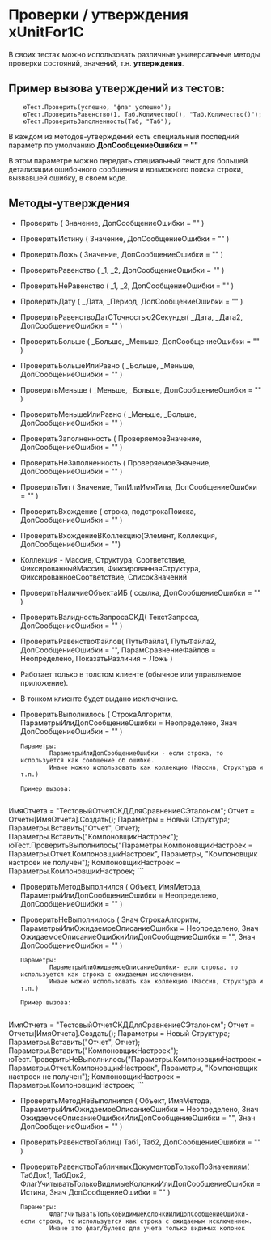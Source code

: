 Проверки / утверждения xUnitFor1C
=========

В своих тестах можно использовать различные универсальные методы проверки состояний, значений, т.н. **утверждения**.

Пример вызова утверждений из тестов:
----
```OneC
    юТест.Проверить(успешно, "флаг успешно");
    юТест.ПроверитьРавенство(1, Таб.Количество(), "Таб.Количество()");
    юТест.ПроверитьЗаполненность(Таб, "Таб");
```

В каждом из методов-утверждений есть специальный последний параметр по умолчанию **ДопСообщениеОшибки = ""**

В этом параметре можно передать специальный текст для большей детализации ошибочного сообщения и возможного поиска строки, вызвавшей ошибку, в своем коде.

Методы-утверждения
----

  - Проверить ( Значение, ДопСообщениеОшибки = "" )
  
  - ПроверитьИстину ( Значение, ДопСообщениеОшибки = "" )
    
  - ПроверитьЛожь ( Значение, ДопСообщениеОшибки = "" )
    
  - ПроверитьРавенство ( _1, _2, ДопСообщениеОшибки = "" )
    
  - ПроверитьНеРавенство ( _1, _2, ДопСообщениеОшибки = "" )

  - ПроверитьДату ( _Дата, _Период, ДопСообщениеОшибки = "" )

  - ПроверитьРавенствоДатСТочностью2Секунды( _Дата, _Дата2, ДопСообщениеОшибки = "" )
    
  - ПроверитьБольше ( _Больше, _Меньше, ДопСообщениеОшибки = "" )
    
  - ПроверитьБольшеИлиРавно ( _Больше, _Меньше, ДопСообщениеОшибки = "" )
    
  - ПроверитьМеньше ( _Меньше, _Больше, ДопСообщениеОшибки = "" )
    
  - ПроверитьМеньшеИлиРавно ( _Меньше, _Больше, ДопСообщениеОшибки = "" )

  - ПроверитьЗаполненность ( ПроверяемоеЗначение, ДопСообщениеОшибки = "" )
    
  - ПроверитьНеЗаполненность ( ПроверяемоеЗначение, ДопСообщениеОшибки = "" )
    
  - ПроверитьТип ( Значение, ТипИлиИмяТипа, ДопСообщениеОшибки = "" )
    
  - ПроверитьВхождение ( строка, подстрокаПоиска, ДопСообщениеОшибки = "" )

  - ПроверитьВхождениеВКоллекцию(Элемент, Коллекция, ДопСообщениеОшибки = "")

   - Коллекция - Массив, Структура, Соответствие, ФиксированныйМассив, ФиксированнаяСтруктура,           ФиксированноеСоответствие, СписокЗначений
    
  - ПроверитьНаличиеОбъектаИБ ( ссылка, ДопСообщениеОшибки = "" )

  - ПроверитьВалидностьЗапросаСКД( ТекстЗапроса, ДопСообщениеОшибки = "" )

  - ПроверитьРавенствоФайлов( ПутьФайла1, ПутьФайла2, ДопСообщениеОшибки = "", ПарамСравнениеФайлов = Неопределено, ПоказатьРазличия = Ложь )

   - Работает только в толстом клиенте (обычное или управляемое приложение). 
   - В тонком клиенте будет выдано исключение.
    
  - ПроверитьВыполнилось ( СтрокаАлгоритм, ПараметрыИлиДопСообщениеОшибки = Неопределено, Знач ДопСообщениеОшибки = "" )

        Параметры:
                ПараметрыИлиДопСообщениеОшибки - если строка, то используется как сообщение об ошибке. 
                Иначе можно использовать как коллекцию (Массив, Структура и т.п.)

        Пример вызова:
    ```
ИмяОтчета = "ТестовыйОтчетСКДДляСравнениеСЭталоном";
Отчет = Отчеты[ИмяОтчета].Создать();
Параметры = Новый Структура;
Параметры.Вставить("Отчет", Отчет);
Параметры.Вставить("КомпоновщикНастроек");
юТест.ПроверитьВыполнилось("Параметры.КомпоновщикНастроек = Параметры.Отчет.КомпоновщикНастроек", Параметры, "Компоновщик настроек не получен");
КомпоновщикНастроек = Параметры.КомпоновщикНастроек;
    ```
    
  - ПроверитьМетодВыполнился ( Объект, ИмяМетода, ПараметрыИлиДопСообщениеОшибки = Неопределено, ДопСообщениеОшибки = "" )
    
  - ПроверитьНеВыполнилось ( Знач СтрокаАлгоритм, ПараметрыИлиОжидаемоеОписаниеОшибки = Неопределено, Знач ОжидаемоеОписаниеОшибкиИлиДопСообщениеОшибки = "", Знач ДопСообщениеОшибки = "" )

        Параметры:
                ПараметрыИлиОжидаемоеОписаниеОшибки- если строка, то используется как строка с ожидаемым исключением. 
                Иначе можно использовать как коллекцию (Массив, Структура и т.п.)

        Пример вызова:
    ```
ИмяОтчета = "ТестовыйОтчетСКДДляСравнениеСЭталоном";
Отчет = Отчеты[ИмяОтчета].Создать();
Параметры = Новый Структура;
Параметры.Вставить("Отчет", Отчет);
Параметры.Вставить("КомпоновщикНастроек");
юТест.ПроверитьНеВыполнилось("Параметры.КомпоновщикНастроек = Параметры.Отчет.КомпоновщикНастроек", Параметры, "Компоновщик настроек не получен");
КомпоновщикНастроек = Параметры.КомпоновщикНастроек;
    ```
        
  - ПроверитьМетодНеВыполнился ( Объект, ИмяМетода, ПараметрыИлиОжидаемоеОписаниеОшибки = Неопределено, Знач ОжидаемоеОписаниеОшибкиИлиДопСообщениеОшибки = "", Знач ДопСообщениеОшибки = "" )

  - ПроверитьРавенствоТаблиц( Таб1, Таб2, ДопСообщениеОшибки = "" )

  - ПроверитьРавенствоТабличныхДокументовТолькоПоЗначениям( ТабДок1, ТабДок2, ФлагУчитыватьТолькоВидимыеКолонкиИлиДопСообщениеОшибки = Истина, Знач ДопСообщениеОшибки = "" )

        Параметры:
                ФлагУчитыватьТолькоВидимыеКолонкиИлиДопСообщениеОшибки- если строка, то используется как строка с ожидаемым исключением. 
                Иначе это флаг/булево для учета только видимых колонок
